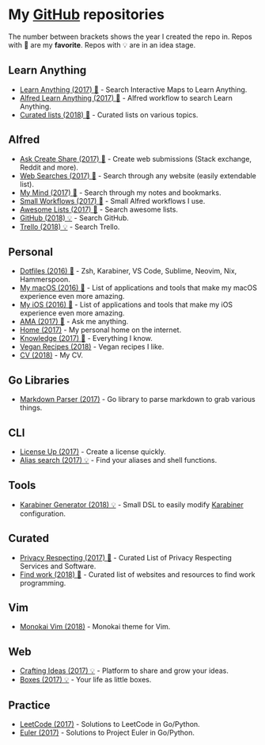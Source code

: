 # My [GitHub](https://github.com/nikitavoloboev) repositories
The number between brackets shows the year I created the repo in. Repos with 🌟 are my **favorite**. Repos with 💡 are in an idea stage.

## Learn Anything
- [Learn Anything (2017) 🌟](https://github.com/learn-anything/learn-anything#readme) - Search Interactive Maps to Learn Anything.
- [Alfred Learn Anything (2017) 🌟](https://github.com/nikitavoloboev/alfred-learn-anything#readme) - Alfred workflow to search Learn Anything.
- [Curated lists (2018) 🌟](https://github.com/learn-anything/curated-lists#readme) - Curated lists on various topics.

## Alfred
- [Ask Create Share (2017) 🌟](https://github.com/nikitavoloboev/alfred-ask-create-share#readme) - Create web submissions (Stack exchange, Reddit and more).
- [Web Searches (2017) 🌟](https://github.com/nikitavoloboev/alfred-web-searches#readme) - Search through any website (easily extendable list).
- [My Mind (2017) 🌟](https://github.com/nikitavoloboev/alfred-my-mind#readme) - Search through my notes and bookmarks.
- [Small Workflows (2017) 🌟](https://github.com/nikitavoloboev/small-workflows#readme) - Small Alfred workflows I use.
- [Awesome Lists (2017) 🌟](https://github.com/nikitavoloboev/alfred-awesome-lists#readme) - Search awesome lists.
- [GitHub (2018) 💡](https://github.com/nikitavoloboev/alfred-github-users#readme) - Search GitHub.
- [Trello (2018) 💡](https://github.com/nikitavoloboev/alfred-trello#readme) - Search Trello.

## Personal
- [Dotfiles (2016) 🌟](https://github.com/nikitavoloboev/dotfiles#readme) - Zsh, Karabiner, VS Code, Sublime, Neovim, Nix, Hammerspoon.
- [My macOS (2016) 🌟](https://github.com/nikitavoloboev/my-mac-os#readme) - List of applications and tools that make my macOS experience even more amazing.
- [My iOS (2016) 🌟](https://github.com/nikitavoloboev/my-ios#readme) - List of applications and tools that make my iOS experience even more amazing.
- [AMA (2017) 🌟](https://github.com/nikitavoloboev/ama#readme) - Ask me anything.
- [Home (2017)](https://github.com/nikitavoloboev/nikitavoloboev.xyz#readme) - My personal home on the internet.
- [Knowledge (2017) 🌟](https://github.com/nikitavoloboev/knowledge#readme) - Everything I know.
- [Vegan Recipes (2018)](https://github.com/nikitavoloboev/vegan-recipes#readme) - Vegan recipes I like.
- [CV (2018)](https://github.com/nikitavoloboev/cv#readme) - My CV.

## Go Libraries
- [Markdown Parser (2017)](https://github.com/nikitavoloboev/markdown-parser#readme) - Go library to parse markdown to grab various things.

## CLI
- [License Up (2017)](https://github.com/nikitavoloboev/license-up#readme) - Create a license quickly.
- [Alias search (2017) 💡](https://github.com/nikitavoloboev/alias-search#readme) - Find your aliases and shell functions.

## Tools
- [Karabiner Generator (2018) 💡](https://github.com/nikitavoloboev/karabiner-dsl#readme) - Small DSL to easily modify [Karabiner](https://github.com/tekezo/Karabiner-Elements) configuration.

## Curated
- [Privacy Respecting (2017) 🌟](https://github.com/nikitavoloboev/privacy-respecting#readme) - Curated List of Privacy Respecting Services and Software.
- [Find work (2018) 🌟](https://github.com/nikitavoloboev/find-work#readme) - Curated list of websites and resources to find work programming.

## Vim
- [Monokai Vim (2018)](https://github.com/nikitavoloboev/monokai-vim#readme) - Monokai theme for Vim.

## Web
- [Crafting Ideas (2017) 💡](https://github.com/nikitavoloboev/crafting-ideas#readme) - Platform to share and grow your ideas.
- [Boxes (2017) 💡](https://github.com/nikitavoloboev/boxes#readme) - Your life as little boxes.

## Practice
- [LeetCode (2017)](https://github.com/nikitavoloboev/leetcode#readme) - Solutions to LeetCode in Go/Python.
- [Euler (2017)](https://github.com/nikitavoloboev/euler#readme) - Solutions to Project Euler in Go/Python.